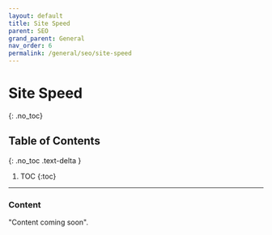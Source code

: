 ```yaml
---
layout: default
title: Site Speed
parent: SEO
grand_parent: General
nav_order: 6
permalink: /general/seo/site-speed
---
```


# Site Speed
{: .no_toc}

## Table of Contents
{: .no_toc .text-delta }

1. TOC
{:toc}
---

### Content
"Content coming soon".
